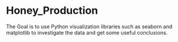 # Honey_Production
The Goal is to use Python visualization libraries such as seaborn and matplotlib to investigate the data and get some useful conclusions.
